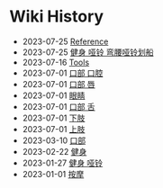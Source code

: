 # Wiki History

- 2023-07-25        [Reference](/0014_Reference)
- 2023-07-25        [健身 哑铃 弯腰哑铃划船](/0015_健身_哑铃_弯腰哑铃划船)
- 2023-07-16        [Tools](/0013_Tools)
- 2023-07-01        [口部 口腔](/0009_口部_口腔)
- 2023-07-01        [口部 唇](/0008_口部_唇)
- 2023-07-01        [眼睛](/0012_眼睛)
- 2023-07-01        [口部 舌](/0007_口部_舌)
- 2023-07-01        [下肢](/0011_下肢)
- 2023-07-01        [上肢](/0010_上肢)
- 2023-03-10        [口部](/0006_口部)
- 2023-02-22        [健身](/0005_健身)
- 2023-01-27        [健身 哑铃](/0004_健身_哑铃)
- 2023-01-01        [按摩](/0003_按摩)
